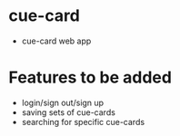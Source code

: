 # cue-card 

- cue-card web app 



# Features to be added

- login/sign out/sign up
- saving sets of cue-cards
- searching for specific cue-cards
